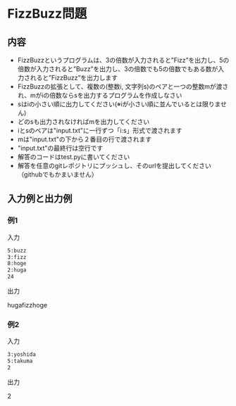 # FizzBuzz問題

## 内容

- FizzBuzzというプログラムは、3の倍数が入力されると”Fizz”を出力し、5の倍数が入力されると”Buzz”を出力し、3の倍数でも5の倍数でもある数が入力されると”FizzBuzz”を出力します
- FizzBuzzの拡張として、複数の(整数i, 文字列s)のペアと一つの整数mが渡され、mがiの倍数ならsを出力するプログラムを作成しなさい
- sはiの小さい順に出力してください(※iが小さい順に並んでいるとは限りません)
- どのsも出力されなければmを出力してください
- iとsのペアは"input.txt"に一行ずつ「i:s」形式で渡されます
- mは"input.txt"の下から２番目の行で渡されます
- "input.txt"の最終行は空行です
- 解答のコードはtest.pyに書いてください
- 解答を任意のgitレポジトリにプッシュし、そのurlを提出してください（githubでもかまいません）

## 入力例と出力例

### 例1

入力

```txt:input.txt
5:buzz
3:fizz
8:hoge
2:huga
24

```

出力

hugafizzhoge

### 例2

入力

```txt:input.txt
3:yoshida
5:takuma
2

```

出力

2
